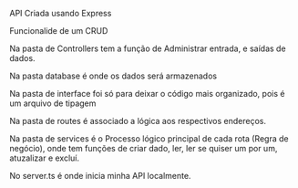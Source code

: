 API Criada usando Express

Funcionalide de um CRUD 

Na pasta de Controllers tem a função de Administrar entrada, e saídas de dados.

Na pasta database é onde os dados será armazenados

Na pasta de interface foi só para deixar o código mais organizado, pois é um arquivo de tipagem

Na pasta de routes é associado a lógica aos respectivos endereços.

Na pasta de services é o Processo lógico principal de cada rota (Regra de negócio), onde tem funções de criar dado, ler, ler se quiser um por um, atuzalizar e excluí.

No server.ts é onde inicia minha API localmente.